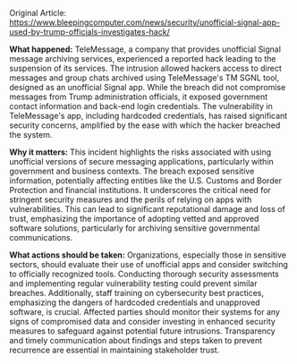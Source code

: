 Original Article: https://www.bleepingcomputer.com/news/security/unofficial-signal-app-used-by-trump-officials-investigates-hack/

**What happened:** TeleMessage, a company that provides unofficial Signal message archiving services, experienced a reported hack leading to the suspension of its services. The intrusion allowed hackers access to direct messages and group chats archived using TeleMessage's TM SGNL tool, designed as an unofficial Signal app. While the breach did not compromise messages from Trump administration officials, it exposed government contact information and back-end login credentials. The vulnerability in TeleMessage's app, including hardcoded credentials, has raised significant security concerns, amplified by the ease with which the hacker breached the system.

**Why it matters:** This incident highlights the risks associated with using unofficial versions of secure messaging applications, particularly within government and business contexts. The breach exposed sensitive information, potentially affecting entities like the U.S. Customs and Border Protection and financial institutions. It underscores the critical need for stringent security measures and the perils of relying on apps with vulnerabilities. This can lead to significant reputational damage and loss of trust, emphasizing the importance of adopting vetted and approved software solutions, particularly for archiving sensitive governmental communications.

**What actions should be taken:** Organizations, especially those in sensitive sectors, should evaluate their use of unofficial apps and consider switching to officially recognized tools. Conducting thorough security assessments and implementing regular vulnerability testing could prevent similar breaches. Additionally, staff training on cybersecurity best practices, emphasizing the dangers of hardcoded credentials and unapproved software, is crucial. Affected parties should monitor their systems for any signs of compromised data and consider investing in enhanced security measures to safeguard against potential future intrusions. Transparency and timely communication about findings and steps taken to prevent recurrence are essential in maintaining stakeholder trust.